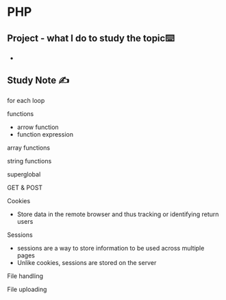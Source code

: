 # PHP

## Project  - what I do to study the topic⌨️

- 

## Study Note ✍️

for each loop

functions

- arrow function
- function expression

array functions

string functions

superglobal

GET & POST

Cookies

- Store data in the remote browser and thus tracking or identifying return users

Sessions

- sessions are a way to store information to be used across multiple pages
- Unlike cookies, sessions are stored on the server

File handling

File uploading
